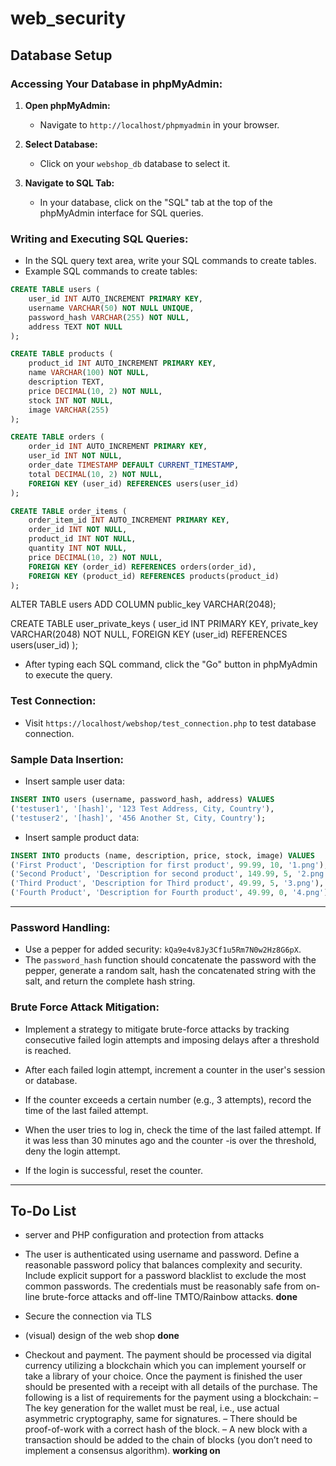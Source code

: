 # web_security

## Database Setup

### Accessing Your Database in phpMyAdmin:

1. **Open phpMyAdmin:**
   - Navigate to `http://localhost/phpmyadmin` in your browser.
   
2. **Select Database:**
   - Click on your `webshop_db` database to select it.
   
3. **Navigate to SQL Tab:**
   - In your database, click on the "SQL" tab at the top of the phpMyAdmin interface for SQL queries.

### Writing and Executing SQL Queries:

- In the SQL query text area, write your SQL commands to create tables.
- Example SQL commands to create tables:

```sql
CREATE TABLE users (
    user_id INT AUTO_INCREMENT PRIMARY KEY,
    username VARCHAR(50) NOT NULL UNIQUE,
    password_hash VARCHAR(255) NOT NULL,
    address TEXT NOT NULL
);

CREATE TABLE products (
    product_id INT AUTO_INCREMENT PRIMARY KEY,
    name VARCHAR(100) NOT NULL,
    description TEXT,
    price DECIMAL(10, 2) NOT NULL,
    stock INT NOT NULL,
    image VARCHAR(255)
);

CREATE TABLE orders (
    order_id INT AUTO_INCREMENT PRIMARY KEY,
    user_id INT NOT NULL,
    order_date TIMESTAMP DEFAULT CURRENT_TIMESTAMP,
    total DECIMAL(10, 2) NOT NULL,
    FOREIGN KEY (user_id) REFERENCES users(user_id)
);

CREATE TABLE order_items (
    order_item_id INT AUTO_INCREMENT PRIMARY KEY,
    order_id INT NOT NULL,
    product_id INT NOT NULL,
    quantity INT NOT NULL,
    price DECIMAL(10, 2) NOT NULL,
    FOREIGN KEY (order_id) REFERENCES orders(order_id),
    FOREIGN KEY (product_id) REFERENCES products(product_id)
);
```
ALTER TABLE users
ADD COLUMN public_key VARCHAR(2048);

CREATE TABLE user_private_keys (
    user_id INT PRIMARY KEY,
    private_key VARCHAR(2048) NOT NULL,
    FOREIGN KEY (user_id) REFERENCES users(user_id)
);

- After typing each SQL command, click the "Go" button in phpMyAdmin to execute the query.

### Test Connection:

- Visit `https://localhost/webshop/test_connection.php` to test database connection.

### Sample Data Insertion:

- Insert sample user data:

```sql
INSERT INTO users (username, password_hash, address) VALUES 
('testuser1', '[hash]', '123 Test Address, City, Country'),
('testuser2', '[hash]', '456 Another St, City, Country');
```

- Insert sample product data:

```sql
INSERT INTO products (name, description, price, stock, image) VALUES 
('First Product', 'Description for first product', 99.99, 10, '1.png'),
('Second Product', 'Description for second product', 149.99, 5, '2.png'),
('Third Product', 'Description for Third product', 49.99, 5, '3.png'),
('Fourth Product', 'Description for Fourth product', 49.99, 0, '4.png');
```

-------------------------------
### Password Handling:

- Use a pepper for added security: `kQa9e4v8Jy3Cf1u5Rm7N0w2Hz8G6pX`.
- The `password_hash` function should concatenate the password with the pepper, generate a random salt, hash the concatenated string with the salt, and return the complete hash string.

### Brute Force Attack Mitigation:

- Implement a strategy to mitigate brute-force attacks by tracking consecutive failed login attempts and imposing delays after a threshold is reached.

- After each failed login attempt, increment a counter in the user's session or database.
- If the counter exceeds a certain number (e.g., 3 attempts), record the time of the last failed attempt.
- When the user tries to log in, check the time of the last failed attempt. If it was less than 30 minutes ago and the counter -is over the threshold, deny the login attempt.
- If the login is successful, reset the counter.

--------------------------------
## To-Do List
* server and PHP configuration and protection from attacks

* The user is authenticated using username and password. Define a reasonable password policy that
balances complexity and security. Include explicit support for a password blacklist to exclude the
most common passwords. The credentials must be reasonably safe from on-line brute-force attacks
and off-line TMTO/Rainbow attacks. **done**

* Secure the connection via TLS 

* (visual) design of the web shop **done**

* Checkout and payment. The payment should be processed via digital currency utilizing a blockchain
which you can implement yourself or take a library of your choice. Once the payment is finished
the user should be presented with a receipt with all details of the purchase. The following is a list
of requirements for the payment using a blockchain:
– The key generation for the wallet must be real, i.e., use actual asymmetric cryptography, same
for signatures.
– There should be proof-of-work with a correct hash of the block.
– A new block with a transaction should be added to the chain of blocks (you don’t need to
implement a consensus algorithm). **working on**